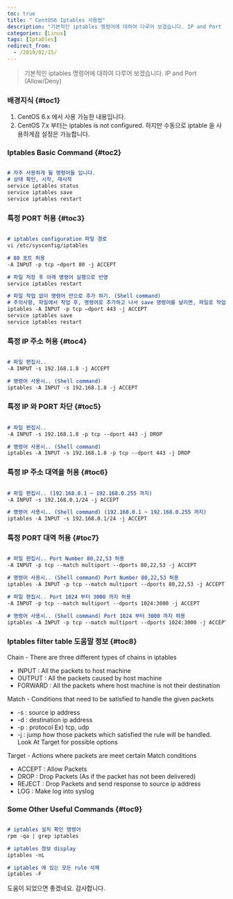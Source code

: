 ```yaml
---
toc: true
title: " CentOS6 Iptables 사용법"
description: "기본적인 iptables 명령어에 대하여 다루어 보겠습니다. IP and Port (Allow/Deny)"
categories: [Linux]
tags: [Iptables]
redirect_from:
  - /2019/02/15/
---
```


> 기본적인 iptables 명령어에 대하여 다루어 보겠습니다. IP and Port (Allow/Deny)

### 배경지식 {#toc1}

1. CentOS 6.x 에서 사용 가능한 내용입니다.
2. CentOS 7.x 부터는 iptables is not configured. 하지만 수동으로 iptable 을 사용하게끔 설정은 가능합니다.

### Iptables Basic Command {#toc2}

```md

# 자주 사용하게 될 명령어들 입니다.
# 상태 확인, 시작, 재시작
service iptables status
service iptables save
service iptables restart

```

### 특정 PORT 허용 {#toc3}

```md

# iptables configuration 파일 경로
vi /etc/sysconfig/iptables

# 80 포트 허용
-A INPUT -p tcp –dport 80 -j ACCEPT

# 파일 저장 후 아래 명령어 실행으로 반영
service iptables restart

# 파일 작업 없이 명령어 만으로 추가 하기. (Shell command)
# 주의사항, 파일에서 작업 후, 명령어로 추가하고 나서 save 명령어를 날리면, 파일로 작업한 내용은 사라집니다.
iptables -A INPUT -p tcp –dport 443 -j ACCEPT
service iptables save
service iptables restart

```

### 특정 IP 주소 허용 {#toc4}

```md

# 파일 편집시..
-A INPUT -s 192.168.1.8 -j ACCEPT

# 명령어 사용시.. (Shell command)
iptables -A INPUT -s 192.168.1.8 -j ACCEPT

```

### 특정 IP 와 PORT 차단 {#toc5}

```md

# 파일 편집시..
-A INPUT -s 192.168.1.8 -p tcp --dport 443 -j DROP

# 명령어 사용시.. (Shell command)
iptables -A INPUT -s 192.168.1.8 -p tcp --dport 443 -j DROP

```

### 특정 IP 주소 대역을 허용 {#toc6}

```md

# 파일 편집시.. (192.168.0.1 ~ 192.168.0.255 까지)
-A INPUT -s 192.168.0.1/24 -j ACCEPT

# 명령어 사용시.. (Shell command) (192.168.0.1 ~ 192.168.0.255 까지)
iptables -A INPUT -s 192.168.0.1/24 -j ACCEPT

```

### 특정 PORT 대역 허용 {#toc7}

```md

# 파일 편집시.. Port Number 80,22,53 허용
-A INPUT -p tcp --match multiport --dports 80,22,53 -j ACCEPT

# 명령어 사용시.. (Shell command) Port Number 80,22,53 허용
iptables -A INPUT -p tcp --match multiport --dports 80,22,53 -j ACCEPT

# 파일 편집시.. Port 1024 부터 3000 까지 허용
-A INPUT -p tcp --match multiport --dports 1024:3000 -j ACCEPT

# 명령어 사용시.. (Shell command) Port 1024 부터 3000 까지 허용
iptables -A INPUT -p tcp --match multiport --dports 1024:3000 -j ACCEPT

```

### Iptables filter table 도움말 정보 {#toc8}

Chain - There are three different types of chains in iptables

- INPUT : All the packets to host machine
- OUTPUT : All the packets caused by host machine
- FORWARD : All the packets where host machine is not their destination

Match - Conditions that need to be satisfied to handle the given packets

- -s : source ip address
- -d : destination ip address
- -p : protocol Ex) tcp, udp
- -j : jump how those packets which satisfied the rule will be handled. Look At Target for possible options

Target - Actions where packets are meet certain Match conditions

- ACCEPT : Allow Packets
- DROP : Drop Packets (As if the packet has not been delivered)
- REJECT : Drop Packets and send response to source ip address
- LOG : Make log into syslog

### Some Other Useful Commands {#toc9}

```md

# iptables 설치 확인 명령어
rpm -qa | grep iptables

# iptables 정보 display
iptables -nL

# iptables 에 있는 모든 rule 삭제
iptables -F

```

도움이 되었으면 좋겠네요. 감사합니다.
